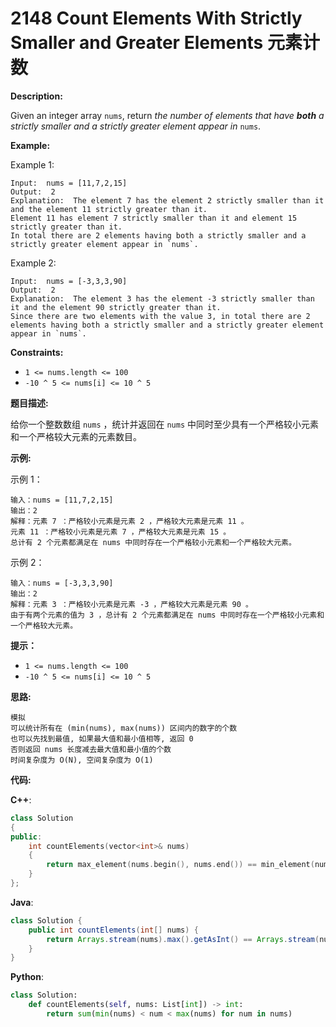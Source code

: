 # 2148 Count Elements With Strictly Smaller and Greater Elements 元素计数

__Description:__

Given an integer array `nums`, return _the number of elements that have __both__ a strictly smaller and a strictly greater element appear in_ `nums`.

__Example:__

Example 1:

```text
Input:  nums = [11,7,2,15]
Output:  2
Explanation:  The element 7 has the element 2 strictly smaller than it and the element 11 strictly greater than it.
Element 11 has element 7 strictly smaller than it and element 15 strictly greater than it.
In total there are 2 elements having both a strictly smaller and a strictly greater element appear in `nums`.
```

Example 2:

```text
Input:  nums = [-3,3,3,90]
Output:  2
Explanation:  The element 3 has the element -3 strictly smaller than it and the element 90 strictly greater than it.
Since there are two elements with the value 3, in total there are 2 elements having both a strictly smaller and a strictly greater element appear in `nums`.
```

__Constraints:__

- `1 <= nums.length <= 100`
- `-10 ^ 5 <= nums[i] <= 10 ^ 5`

__题目描述:__

给你一个整数数组 `nums` ，统计并返回在 `nums` 中同时至少具有一个严格较小元素和一个严格较大元素的元素数目。

__示例:__

示例 1：

```text
输入：nums = [11,7,2,15]
输出：2
解释：元素 7 ：严格较小元素是元素 2 ，严格较大元素是元素 11 。
元素 11 ：严格较小元素是元素 7 ，严格较大元素是元素 15 。
总计有 2 个元素都满足在 nums 中同时存在一个严格较小元素和一个严格较大元素。
```

示例 2：

```text
输入：nums = [-3,3,3,90]
输出：2
解释：元素 3 ：严格较小元素是元素 -3 ，严格较大元素是元素 90 。
由于有两个元素的值为 3 ，总计有 2 个元素都满足在 nums 中同时存在一个严格较小元素和一个严格较大元素。
```

__提示：__

- `1 <= nums.length <= 100`
- `-10 ^ 5 <= nums[i] <= 10 ^ 5`

__思路:__

```text
模拟
可以统计所有在 (min(nums), max(nums)) 区间内的数字的个数
也可以先找到最值, 如果最大值和最小值相等, 返回 0
否则返回 nums 长度减去最大值和最小值的个数
时间复杂度为 O(N), 空间复杂度为 O(1)
```

__代码:__

__C++__:

```C++
class Solution 
{
public:
    int countElements(vector<int>& nums) 
    {
        return max_element(nums.begin(), nums.end()) == min_element(nums.begin(), nums.end()) ? 0 : nums.size() - count_if(nums.begin(), nums.end(), [&](auto a){ return a == *max_element(nums.begin(), nums.end()); }) - count_if(nums.begin(), nums.end(), [&](auto a){ return a == *min_element(nums.begin(), nums.end()); });
    }
};
```

__Java__:

```Java
class Solution {
    public int countElements(int[] nums) {
        return Arrays.stream(nums).max().getAsInt() == Arrays.stream(nums).min().getAsInt() ? 0 : (int)(nums.length - Arrays.stream(nums).filter(i -> i == Arrays.stream(nums).max().getAsInt()).count() - Arrays.stream(nums).filter(i -> i == Arrays.stream(nums).min().getAsInt()).count());
    }
}
```

__Python__:

```Python
class Solution:
    def countElements(self, nums: List[int]) -> int:
        return sum(min(nums) < num < max(nums) for num in nums)
```
